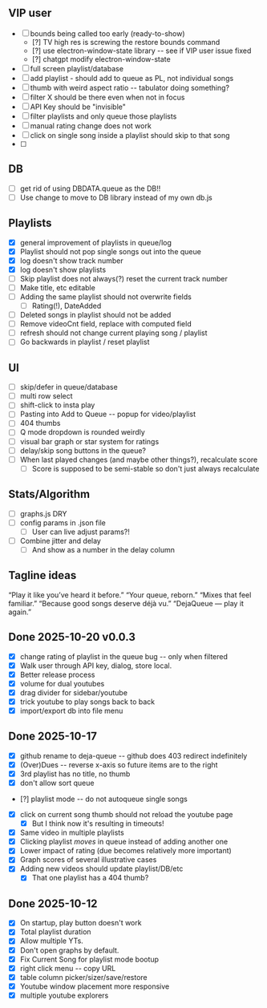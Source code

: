 ## VIP user

- [ ] bounds being called too early (ready-to-show)
  - [?] TV high res is screwing the restore bounds command
  - [?] use electron-window-state library -- see if VIP user issue fixed
  - [?] chatgpt modify electron-window-state
- [ ] full screen playlist/database
- [ ] add playlist - should add to queue as PL, not individual songs
- [ ] thumb with weird aspect ratio -- tabulator doing something?
- [ ] filter X should be there even when not in focus
- [ ] API Key should be "invisible"
- [ ] filter playlists and only queue those playlists
- [ ] manual rating change does not work
- [ ] click on single song inside a playlist should skip to that song
- [ ]

## DB

- [ ] get rid of using DBDATA.queue as the DB!!
- [ ] Use change to move to DB library instead of my own db.js

## Playlists

- [x] general improvement of playlists in queue/log
- [x] Playlist should not pop single songs out into the queue
- [x] log doesn't show track number
- [x] log doesn't show playlists
- [ ] Skip playlist does not always(?) reset the current track number
- [ ] Make title, etc editable
- [ ] Adding the same playlist should not overwrite fields
  - [ ] Rating(!), DateAdded
- [ ] Deleted songs in playlist should not be added
- [ ] Remove videoCnt field, replace with computed field
- [ ] refresh should not change current playing song / playlist
- [ ] Go backwards in playlist / reset playlist

## UI

- [ ] skip/defer in queue/database
- [ ] multi row select
- [ ] shift-click to insta play
- [ ] Pasting into Add to Queue -- popup for video/playlist
- [ ] 404 thumbs
- [ ] Q mode dropdown is rounded weirdly
- [ ] visual bar graph or star system for ratings
- [ ] delay/skip song buttons in the queue?
- [ ] When last played changes (and maybe other things?), recalculate score
  - [ ] Score is supposed to be semi-stable so don't just always recalculate

## Stats/Algorithm

- [ ] graphs.js DRY
- [ ] config params in .json file
  - [ ] User can live adjust params?!
- [ ] Combine jitter and delay
  - [ ] And show as a number in the delay column

## Tagline ideas

“Play it like you’ve heard it before.”
“Your queue, reborn.”
“Mixes that feel familiar.”
“Because good songs deserve déjà vu.”
“DejaQueue — play it again.”

## Done 2025-10-20 v0.0.3

- [x] change rating of playlist in the queue bug -- only when filtered
- [x] Walk user through API key, dialog, store local.
- [x] Better release process
- [x] volume for dual youtubes
- [x] drag divider for sidebar/youtube
- [x] trick youtube to play songs back to back
- [x] import/export db into file menu

## Done 2025-10-17

- [x] github rename to deja-queue -- github does 403 redirect indefinitely
- [x] (Over)Dues -- reverse x-axis so future items are to the right
- [x] 3rd playlist has no title, no thumb
- [x] don't allow sort queue
- [?] playlist mode -- do not autoqueue single songs
- [x] click on current song thumb should not reload the youtube page
  - [x] But I think now it's resulting in timeouts!
- [x] Same video in multiple playlists
- [x] Clicking playlist _moves_ in queue instead of adding another one
- [x] Lower impact of rating (due becomes relatively more important)
- [x] Graph scores of several illustrative cases
- [x] Adding new videos should update playlist/DB/etc
  - [x] That one playlist has a 404 thumb?

## Done 2025-10-12

- [x] On startup, play button doesn't work
- [x] Total playlist duration
- [x] Allow multiple YTs.
- [x] Don't open graphs by default.
- [x] Fix Current Song for playlist mode bootup
- [x] right click menu -- copy URL
- [x] table column picker/sizer/save/restore
- [x] Youtube window placement more responsive
- [x] multiple youtube explorers
